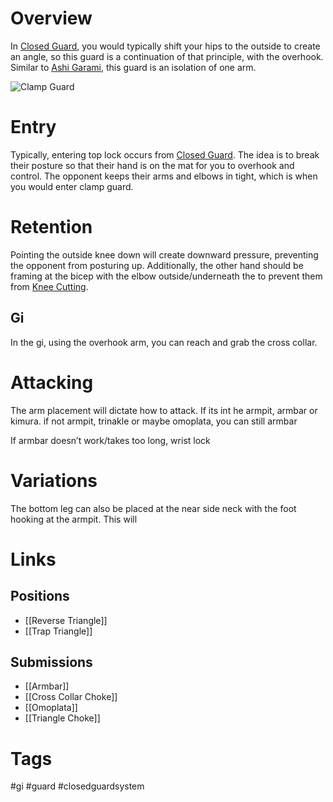 # Overview
In [Closed Guard](obsidian://open?vault=BJJ%20Notes&file=Guards%2FClosed%20Guard), you would typically shift your hips to the outside to create an angle, so this guard is a continuation of that principle, with the overhook. Similar to [Ashi Garami](obsidian://open?vault=BJJ%20Notes&file=Guards%2FAshi%20Garami), this guard is an isolation of one arm.

![Clamp Guard](https://substackcdn.com/image/fetch/f_auto,q_auto:good,fl_progressive:steep/https%3A%2F%2Fsubstack-post-media.s3.amazonaws.com%2Fpublic%2Fimages%2F387f6fb2-f5e8-4033-bba0-41f9f6c20e5d_1980x1178.png)
# Entry
Typically, entering top lock occurs from [Closed Guard](obsidian://open?vault=BJJ%20Notes&file=Guards%2FClosed%20Guard). The idea is to break their posture so that their hand is on the mat for you to overhook and control. The opponent keeps their arms and elbows in tight, which is when you would enter clamp guard.
# Retention
Pointing the outside knee down will create downward pressure, preventing the opponent from posturing up. Additionally, the other hand should be framing at the bicep with the elbow outside/underneath the to prevent them from [Knee Cutting](obsidian://open?vault=BJJ%20Notes&file=Guard%20Passing%2FKnee%20Cut).
## Gi
In the gi, using the overhook arm, you can reach and grab the cross collar. 
# Attacking
The arm placement will dictate how to attack. If its int he armpit, armbar or kimura. if not armpit, trinakle or maybe omoplata, you can still armbar

If armbar doesn’t work/takes too long, wrist lock
# Variations
The bottom leg can also be placed at the near side neck with the foot hooking at the armpit. This will 

# Links
## Positions
- [[Reverse Triangle]]
- [[Trap Triangle]]
## Submissions
- [[Armbar]]
- [[Cross Collar Choke]]
- [[Omoplata]]
- [[Triangle Choke]]
# Tags
#gi #guard #closedguardsystem